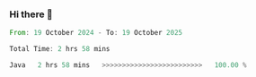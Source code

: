 ### Hi there 👋

<!--START_SECTION:waka-->

```rust
From: 19 October 2024 - To: 19 October 2025

Total Time: 2 hrs 58 mins

Java   2 hrs 58 mins   >>>>>>>>>>>>>>>>>>>>>>>>>   100.00 %
```

<!--END_SECTION:waka-->
